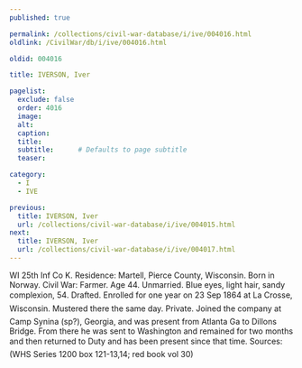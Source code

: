 ```yaml
---
published: true

permalink: /collections/civil-war-database/i/ive/004016.html
oldlink: /CivilWar/db/i/ive/004016.html

oldid: 004016

title: IVERSON, Iver

pagelist:
  exclude: false
  order: 4016
  image: 
  alt:
  caption:
  title:
  subtitle:      # Defaults to page subtitle
  teaser:

category: 
  - I 
  - IVE

previous:
  title: IVERSON, Iver
  url: /collections/civil-war-database/i/ive/004015.html  
next:
  title: IVERSON, Iver
  url: /collections/civil-war-database/i/ive/004017.html   
---
```

WI 25th Inf Co K. Residence: Martell, Pierce County, Wisconsin. Born in Norway. Civil War: Farmer. Age 44. Unmarried. Blue eyes, light hair, sandy complexion, 5&#146;4&#148;. Drafted. Enrolled for one year on 23 Sep 1864 at La Crosse, Wisconsin. Mustered there the same day. Private. &#147;Joined the company at Camp Synina (sp?), Georgia, and was present from Atlanta Ga to Dillons Bridge. From there he was sent to Washington and remained for two months and then returned to Duty and has been present since that time.&#148; Sources: (WHS Series 1200 box 121-13,14; red book vol 30)